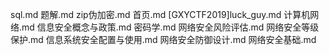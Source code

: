 sql.md
题解.md
zip伪加密.md
首页.md
[GXYCTF2019]luck_guy.md
计算机网络.md
信息安全概念与政策.md
密码学.md
网络安全风险评估.md
网络安全等级保护.md
信息系统安全配置与使用.md
网络安全防御设计.md
网络安全基础.md
